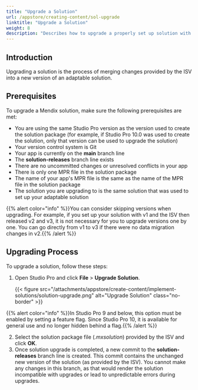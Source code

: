 ```yaml
---
title: "Upgrade a Solution"
url: /appstore/creating-content/sol-upgrade
linktitle: "Upgrade a Solution"
weight: 8
description: "Describes how to upgrade a properly set up solution with a new version provided by the ISV."
---
```


## Introduction

Upgrading a solution is the process of merging changes provided by the ISV into a new version of an adaptable solution.

## Prerequisites

To upgrade a Mendix solution, make sure the following prerequisites are met:

* You are using the same Studio Pro version as the version used to create the solution package (for example, if Studio Pro 10.0 was used to create the solution, only that version can be used to upgrade the solution)
* Your version control system is Git
* Your app is currently on the **main** branch line
* The **solution-releases** branch line exists
* There are no uncommitted changes or unresolved conflicts in your app
* There is only one MPR file in the solution package
* The name of your app's MPR file is the same as the name of the MPR file in the solution package
* The solution you are upgrading to is the same solution that was used to set up your adaptable solution

{{% alert color="info" %}}You can consider skipping versions when upgrading. For example, if you set up your solution with v1 and the ISV then released v2 and v3, it is not necessary for you to upgrade versions one by one. You can go directly from v1 to v3 if there were no data migration changes in v2.{{% /alert %}}

## Upgrading Process

To upgrade a solution, follow these steps:

1. Open Studio Pro and click **File** > **Upgrade Solution**.

    {{< figure src="/attachments/appstore/create-content/implement-solutions/solution-upgrade.png" alt="Upgrade Solution" class="no-border" >}}

{{% alert color="info" %}}In Studio Pro 9 and below, this option must be enabled by setting a feature flag. Since Studio Pro 10, it is available for general use and no longer hidden behind a flag.{{% /alert %}}

2. Select the solution package file (*.mxsolution*) provided by the ISV and click **OK**.
3. Once solution upgrade is completed, a new commit to the **solution-releases** branch line is created. This commit contains the unchanged new version of the solution (as provided by the ISV). You cannot make any changes in this branch, as that would render the solution incompatible with upgrades or lead to unpredictable errors during upgrades.
